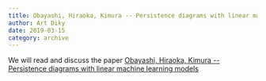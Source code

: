 ```yaml
---
title: Obayashi, Hiraoka, Kimura -- Persistence diagrams with linear machine learning models
author: Art Diky
date: 2019-03-15
category: archive
---
```


We will read and discuss the paper [Obayashi, Hiraoka, Kimura -- Persistence diagrams with linear
machine learning models](https://link.springer.com/article/10.1007/s41468-018-0013-5)

